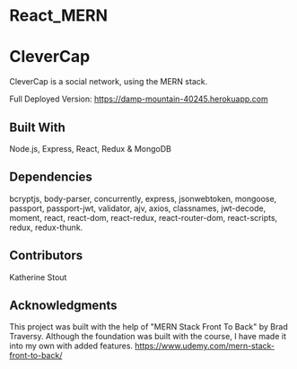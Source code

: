 # React_MERN
# CleverCap
CleverCap is a social network, using the MERN stack. 

Full Deployed Version: https://damp-mountain-40245.herokuapp.com


## Built With
Node.js, Express, React, Redux & MongoDB

## Dependencies

bcryptjs, body-parser, concurrently, express, jsonwebtoken, mongoose, passport, passport-jwt, validator, ajv, axios, classnames, 
jwt-decode, moment, react, react-dom, react-redux, react-router-dom, react-scripts, redux, redux-thunk.

## Contributors
Katherine Stout

## Acknowledgments
This project was built with the help of "MERN Stack Front To Back" by Brad Traversy. 
Although the foundation was built with the course, I have made it into my own with added features. 
https://www.udemy.com/mern-stack-front-to-back/
